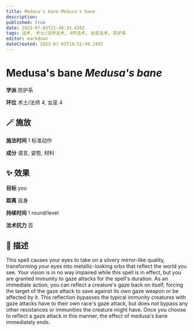 ```yaml
---
title: Medusa's bane Medusa's bane
description: 
published: true
date: 2023-07-03T21:40:33.435Z
tags: 法术, 术士/法师法术, 4环法术, 女巫法术, 防护系
editor: markdown
dateCreated: 2023-07-03T19:51:49.249Z
---
```


# **Medusa's bane** *Medusa's bane*

**学派** 防护系 

**环位** 术士/法师 4, 女巫 4

## 🪄 施放

**施法时间** 1 标准动作

**成分** 语言, 姿势, 材料

## ✨ 效果 

**目标** you 

**距离** 自身  

**持续时间** 1 round/level 

**法术抗力** 否

## 📖 描述

This spell causes your eyes to take on a silvery mirror-like quality, transforming your eyes into metallic-looking orbs that reflect the world you see. Your vision is in no way impaired while this spell is in effect, but you are granted immunity to gaze attacks for the spell's duration. As an immediate action, you can reflect a creature's gaze back on itself, forcing the target of the gaze attack to save against its own gaze weapon or be affected by it. This reflection bypasses the typical immunity creatures with gaze attacks have to their own race's gaze attack, but does not bypass any other resistances or immunities the creature might have. Once you choose to reflect a gaze attack in this manner, the effect of medusa's bane immediately ends.
    